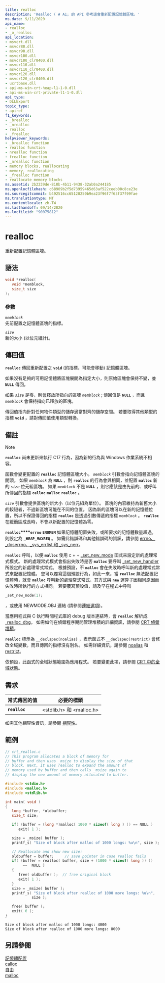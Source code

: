 ```yaml
---
title: realloc
description: 'Realloc ( # A1; 的 API 參考這會重新配置記憶體區塊。'
ms.date: 9/11/2020
api_name:
- realloc
- _o_realloc
api_location:
- msvcrt.dll
- msvcr80.dll
- msvcr90.dll
- msvcr100.dll
- msvcr100_clr0400.dll
- msvcr110.dll
- msvcr110_clr0400.dll
- msvcr120.dll
- msvcr120_clr0400.dll
- ucrtbase.dll
- api-ms-win-crt-heap-l1-1-0.dll
- api-ms-win-crt-private-l1-1-0.dll
api_type:
- DLLExport
topic_type:
- apiref
f1_keywords:
- _brealloc
- _nrealloc
- realloc
- _frealloc
helpviewer_keywords:
- _brealloc function
- realloc function
- nrealloc function
- frealloc function
- _nrealloc function
- memory blocks, reallocating
- memory, reallocating
- _frealloc function
- reallocate memory blocks
ms.assetid: 2b2239de-810b-4b11-9438-32ab0a244185
ms.openlocfilehash: c68909b2f5d73959465d63af522ceeb00c8ce23e
ms.sourcegitcommit: b492516cc65120250b9ea23f96f7f63f37f99fae
ms.translationtype: MT
ms.contentlocale: zh-TW
ms.lasthandoff: 09/14/2020
ms.locfileid: "90075812"
---
```

# <a name="realloc"></a>realloc

重新配置記憶體區塊。

## <a name="syntax"></a>語法

```C
void *realloc(
   void *memblock,
   size_t size
);
```

### <a name="parameters"></a>參數

*`memblock`*\
先前配置之記憶體區塊的指標。

*`size`*\
新的大小 (以位元組計)。

## <a name="return-value"></a>傳回值

**`realloc`** 傳回重新配置之 **`void`** (的指標，可能會移動) 記憶體區塊。

如果沒有足夠的可用記憶體將區塊展開為指定大小，則原始區塊會保持不變，並 **`NULL`** 傳回。

如果 *`size`* 是零，則會釋放所指向的區塊 *`memblock`* ; 傳回值是 **`NULL`** ，而且 *`memblock`* 會保持指向已釋放的區塊。

傳回值指向針對任何物件類型的儲存適當對齊的儲存空間。 若要取得其他類型的指標 **`void`** ，請對傳回值使用類型轉換。

## <a name="remarks"></a>備註

> [!NOTE]
> **`realloc`** 尚未更新來執行 C17 行為，因為新的行為與 Windows 作業系統不相容。

函數會變更配置的 **`realloc`** 記憶體區塊大小。 *`memblock`* 引數會指向記憶體區塊的開頭。 如果 *`memblock`* 為 **`NULL`** ，則 **`realloc`** 的行為會與相同，並配置 **`malloc`** 新的 *`size`* 位元組區塊。 如果 *`memblock`* 不是 **`NULL`** ，則它應該是由先前的、或呼叫所傳回的指標 **`calloc`** **`malloc`** **`realloc`** 。

*`size`* 引數會提供區塊的新大小（以位元組為單位）。 區塊的內容維持為新舊大小的較短者，不過新區塊可能在不同的位置。 因為新的區塊可以在新的記憶體位置，所以不保證傳回的指標 **`realloc`** 是透過引數傳遞的指標 *`memblock`* 。 **`realloc`** 在緩衝區成長時，不會以新配置的記憶體為零。

**`realloc`****`errno`** **`ENOMEM`** 如果記憶體配置失敗，或所要求的記憶體數量超過，則設定為 **`_HEAP_MAXREQ`** 。 如需此錯誤碼和其他錯誤碼的資訊，請參閱 [errno、_doserrno、_sys_errlist 和 _sys_nerr](../../c-runtime-library/errno-doserrno-sys-errlist-and-sys-nerr.md)。

**`realloc`** 呼叫，以便 **`malloc`** 使用 c + + [_set_new_mode](set-new-mode.md) 函式來設定新的處理常式模式。 新的處理常式模式會指出失敗時是否 **`malloc`** 要呼叫 [_set_new_handler](set-new-handler.md)所設定的新處理常式常式。 根據預設，不 **`malloc`** 會在失敗時呼叫新的處理常式常式來配置記憶體。 您可以覆寫這個預設行為，如此一來，當 **`realloc`** 無法配置記憶體時，就會 **`malloc`** 呼叫新的處理常式常式，其方式與 **`new`** 運算子因相同原因而失敗時所執行的方式相同。 若要覆寫預設值，請及早在程式中呼叫

```C
_set_new_mode(1);
```

，或使用 NEWMODE.OBJ 連結 (請參閱[連結選項](../../c-runtime-library/link-options.md))。

當應用程式與 C 執行時間程式庫的 debug 版本連結時，會 **`realloc`** 解析成 [_realloc_dbg](realloc-dbg.md)。 如需如何在偵錯程序期間管理堆積的詳細資訊，請參閱 [CRT 偵錯堆積](/visualstudio/debugger/crt-debug-heap-details)。

**`realloc`** 標示為 `__declspec(noalias)` ，表示函式不 `__declspec(restrict)` 會修改全域變數，而且傳回的指標沒有別名。 如需詳細資訊，請參閱 [noalias](../../cpp/noalias.md) 和 [restrict](../../cpp/restrict.md)。

依預設，此函式的全域狀態範圍為應用程式。 若要變更此項，請參閱 [CRT 中的全域狀態](../global-state.md)。

## <a name="requirements"></a>需求

|常式傳回的值|必要的標頭|
|-------------|---------------------|
|**`realloc`**|\<stdlib.h> 和 \<malloc.h>|

如需其他相容性資訊，請參閱 [相容性](../../c-runtime-library/compatibility.md)。

## <a name="example"></a>範例

```C
// crt_realloc.c
// This program allocates a block of memory for
// buffer and then uses _msize to display the size of that
// block. Next, it uses realloc to expand the amount of
// memory used by buffer and then calls _msize again to
// display the new amount of memory allocated to buffer.

#include <stdio.h>
#include <malloc.h>
#include <stdlib.h>

int main( void )
{
   long *buffer, *oldbuffer;
   size_t size;

   if( (buffer = (long *)malloc( 1000 * sizeof( long ) )) == NULL )
      exit( 1 );

   size = _msize( buffer );
   printf_s( "Size of block after malloc of 1000 longs: %u\n", size );

   // Reallocate and show new size:
   oldbuffer = buffer;     // save pointer in case realloc fails
   if( (buffer = realloc( buffer, size + (1000 * sizeof( long )) ))
        ==  NULL )
   {
      free( oldbuffer );  // free original block
      exit( 1 );
   }
   size = _msize( buffer );
   printf_s( "Size of block after realloc of 1000 more longs: %u\n",
            size );

   free( buffer );
   exit( 0 );
}
```

```Output
Size of block after malloc of 1000 longs: 4000
Size of block after realloc of 1000 more longs: 8000
```

## <a name="see-also"></a>另請參閱

[記憶體配置](../../c-runtime-library/memory-allocation.md)\
[calloc](calloc.md)\
[自由](free.md)\
[malloc](malloc.md)
